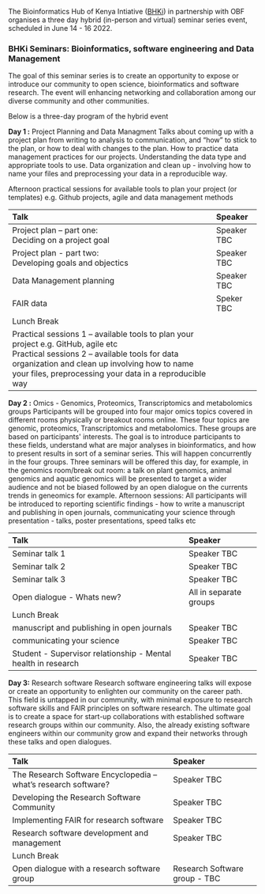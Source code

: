The Bioinformatics Hub of Kenya Intiative ([BHKi](https://bhki.org/)) in partnership with OBF organises a three day hybrid (in-person and virtual) seminar series event, scheduled in June 14 - 16 2022. 

### BHKi Seminars: Bioinformatics, software engineering and Data Management

The goal of this seminar series  is to create an opportunity to expose or introduce our community to open science, bioinformatics and software research. The event will enhancing networking and collaboration among our diverse community and other communities. 

Below is a three-day program of the hybrid event

**Day 1 :** Project Planning and Data Managment
Talks about coming up with a project plan from writing to analysis to communication, and “how” to stick to the plan, or how to deal with changes to the plan. How to practice data management practices for our projects. Understanding the data type and appropriate tools to use. Data organization and clean up - involving how to name your files and preprocessing your data in a reproducible way. 

Afternoon practical sessions for available tools to plan your project (or templates) e.g. Github projects, agile and data management methods 


| **Talk** | **Speaker** |
|:---------------------- | :-------------------------------------------- |
|Project plan – part one: <br/>Deciding on a project goal | Speaker TBC |
|Project plan - part two: <br/>Developing goals and objectics | Speaker TBC|
|Data Management planning | Speaker TBC|
|FAIR data| Speker TBC|
|Lunch Break|
|Practical sessions 1 – available tools to plan your project e.g. GitHub, agile etc <br/> Practical sessions 2 – available tools for data organization and clean up involving how to name your files, preprocessing your data in a reproducible way|


**Day 2 :**  Omics - Genomics, Proteomics, Transcriptomics and metabolomics groups 
Participants will be grouped into four major omics topics covered in different rooms physically or breakout rooms online. These four topics are genomic, proteomics, Transcriptomics and metabolomics. These groups are based on participants' interests. The goal is to introduce participants to these fields, understand what are major analyses in bioinformatics, and how to present results in sort of a seminar series. This will happen concurrently in the four groups. Three seminars will be offered this day, for example, in the genomics room/break out room: a talk on plant genomics, animal genomics and aquatic genomics will be presented to target a wider audience and not be biased followed by an open dialogue on the currents trends in geneomics for example. 
Afternoon sessions: All participants will be introduced to reporting scientific findings - how to write a manuscript and publishing in open journals, communicating your science through presentation - talks, poster presentations, speed talks etc


| **Talk** | **Speaker** |
|:---------------------- | :------------------------------------- |
|Seminar talk 1 | Speaker TBC |
|Seminar talk 2 | Speaker TBC|
|Seminar talk 3 | Speaker TBC|
|Open dialogue - Whats new? | All in separate groups |
|Lunch Break|
|manuscript and publishing in open journals| Speaker TBC|
|communicating your science | Speaker TBC |
|Student - Supervisor relationship - Mental health in research| Speaker TBC|


**Day 3:** Research software 
Research software engineering talks will expose or create an opportunity to enlighten our community on the career path. This field is untapped in our community, with minimal exposure to research software skills and FAIR principles on software research. The ultimate goal is to create a space for start-up collaborations with established software research groups within our community. Also, the already existing software engineers within our community grow and expand their networks through these talks and open dialogues.

| **Talk** | **Speaker** |
|:---------------------- | :------------------------------------- |
|The Research Software Encyclopedia – what’s research software? | Speaker TBC |
| Developing the Research Software Community | Speaker TBC|
|Implementing FAIR for research software | Speaker TBC|
|Research software development and management | Speaker TBC |
|Lunch Break|
|Open dialogue with a research software group | Research Software group - TBC|



